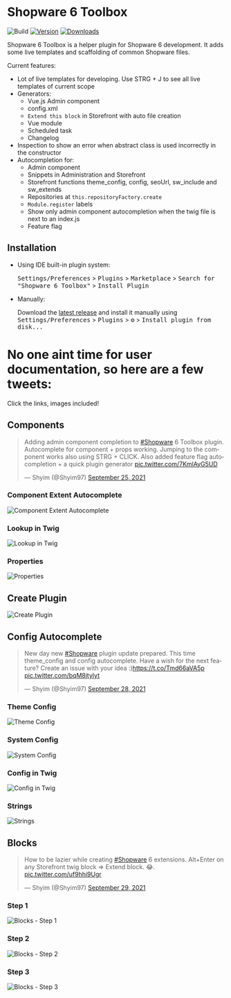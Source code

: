 # Shopware 6 Toolbox

![Build](https://github.com/shyim/shopware6-phpstorm-plugin/workflows/Build/badge.svg)
[![Version](https://img.shields.io/jetbrains/plugin/v/17632.svg)](https://plugins.jetbrains.com/plugin/17632)
[![Downloads](https://img.shields.io/jetbrains/plugin/d/17632.svg)](https://plugins.jetbrains.com/plugin/17632)

<!-- Plugin description -->
Shopware 6 Toolbox is a helper plugin for Shopware 6 development. It adds some live templates and scaffolding of common Shopware files.

Current features:

- Lot of live templates for developing. Use STRG + J to see all live templates of current scope
- Generators:
  - Vue.js Admin component
  - config.xml
  - `Extend this block` in Storefront with auto file creation
  - Vue module
  - Scheduled task
  - Changelog
- Inspection to show an error when abstract class is used incorrectly in the constructor
- Autocompletion for:
  - Admin component
  - Snippets in Administration and Storefront 
  - Storefront functions theme_config, config, seoUrl, sw_include and sw_extends
  - Repositories at `this.repositoryFactory.create`
  - `Module.register` labels
  - Show only admin component autocompletion when the twig file is next to an index.js
  - Feature flag
<!-- Plugin description end -->

## Installation

- Using IDE built-in plugin system:

  <kbd>Settings/Preferences</kbd> > <kbd>Plugins</kbd> > <kbd>Marketplace</kbd> > <kbd>Search for "Shopware 6 Toolbox"</kbd> >
  <kbd>Install Plugin</kbd>
  
- Manually:

  Download the [latest release](https://github.com/shyim/shopware6-phpstorm-plugin/releases/latest) and install it manually using
  <kbd>Settings/Preferences</kbd> > <kbd>Plugins</kbd> > <kbd>⚙️</kbd> > <kbd>Install plugin from disk...</kbd>


# No one aint time for user documentation, so here are a few tweets:
Click the links, images included!

## Components

<blockquote class="twitter-tweet"><p lang="en" dir="ltr">Adding admin component completion to <a href="https://twitter.com/hashtag/Shopware?src=hash&amp;ref_src=twsrc%5Etfw">#Shopware</a> 6 Toolbox plugin. Autocomplete for component + props working. Jumping to the component works also using STRG + CLICK. Also added feature flag autocompletion + a quick plugin generator <a href="https://t.co/7KmlAyG5UD">pic.twitter.com/7KmlAyG5UD</a></p>&mdash; Shyim (@Shyim97) <a href="https://twitter.com/Shyim97/status/1441763329115103232?ref_src=twsrc%5Etfw">September 25, 2021</a></blockquote>

### Component Extent Autocomplete

![Component Extent Autocomplete](doc/images/component-extend.png)

### Lookup in Twig

![Lookup in Twig](doc/images/component-autocomplete.png)

### Properties

![Properties](doc/images/property-autocomplete.png)

## Create Plugin

![Create Plugin](doc/images/create-plugin.png)

## Config Autocomplete

<blockquote class="twitter-tweet"><p lang="en" dir="ltr">New day new <a href="https://twitter.com/hashtag/Shopware?src=hash&amp;ref_src=twsrc%5Etfw">#Shopware</a> plugin update prepared. This time theme_config and config autocomplete. Have a wish for the next feature? Create an issue with your idea :)<a href="https://t.co/Tmd66aVA5p">https://t.co/Tmd66aVA5p</a> <a href="https://t.co/bqM8jtylyt">pic.twitter.com/bqM8jtylyt</a></p>&mdash; Shyim (@Shyim97) <a href="https://twitter.com/Shyim97/status/1442952362792943617?ref_src=twsrc%5Etfw">September 28, 2021</a></blockquote>

### Theme Config

![Theme Config](doc/images/theme-config.png)

### System Config

![System Config](doc/images/system-config.png)

### Config in Twig

![Config in Twig](doc/images/config-in-twig.png)

### Strings 

![Strings](doc/images/config-in-twig.png)

## Blocks

<blockquote class="twitter-tweet"><p lang="en" dir="ltr">How to be lazier while creating <a href="https://twitter.com/hashtag/Shopware?src=hash&amp;ref_src=twsrc%5Etfw">#Shopware</a> 6 extensions. Alt+Enter on any Storefront twig block =&gt; Extend block. 😂. <a href="https://t.co/uf9hhi9Ugr">pic.twitter.com/uf9hhi9Ugr</a></p>&mdash; Shyim (@Shyim97) <a href="https://twitter.com/Shyim97/status/1443320004225687565?ref_src=twsrc%5Etfw">September 29, 2021</a></blockquote>

### Step 1

![Blocks - Step 1](doc/images/extend-block1.png)

### Step 2

![Blocks - Step 2](doc/images/extend-block2.png)

### Step 3

![Blocks - Step 3](doc/images/extend-block3.png)

